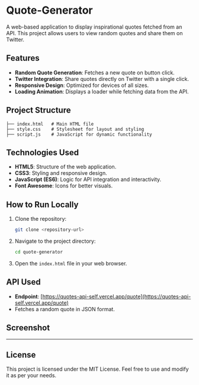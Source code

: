 # Quote-Generator

A web-based application to display inspirational quotes fetched from an API. This project allows users to view random quotes and share them on Twitter.

## Features

- **Random Quote Generation**: Fetches a new quote on button click.
- **Twitter Integration**: Share quotes directly on Twitter with a single click.
- **Responsive Design**: Optimized for devices of all sizes.
- **Loading Animation**: Displays a loader while fetching data from the API.

## Project Structure

```
├── index.html   # Main HTML file
├── style.css    # Stylesheet for layout and styling
├── script.js    # JavaScript for dynamic functionality
```

## Technologies Used

- **HTML5**: Structure of the web application.
- **CSS3**: Styling and responsive design.
- **JavaScript (ES6)**: Logic for API integration and interactivity.
- **Font Awesome**: Icons for better visuals.

## How to Run Locally

1. Clone the repository:
   ```bash
   git clone <repository-url>
   ```
2. Navigate to the project directory:
   ```bash
   cd quote-generator
   ```
3. Open the `index.html` file in your web browser.

## API Used

- **Endpoint**: [https://quotes-api-self.vercel.app/quote](https://quotes-api-self.vercel.app/quote)
- Fetches a random quote in JSON format.

## Screenshot

---

## License

This project is licensed under the MIT License. Feel free to use and modify it as per your needs.
